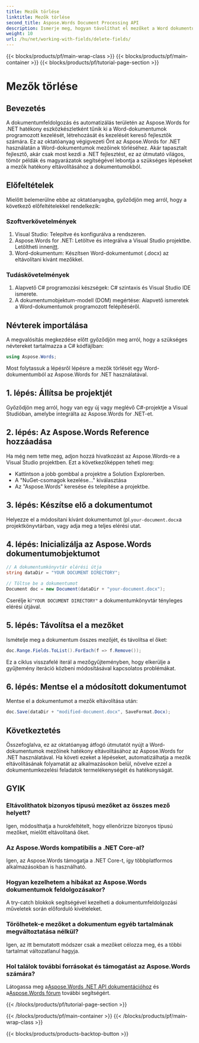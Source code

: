 ```yaml
---
title: Mezők törlése
linktitle: Mezők törlése
second_title: Aspose.Words Document Processing API
description: Ismerje meg, hogyan távolíthat el mezőket a Word dokumentumokból programozottan az Aspose.Words for .NET használatával. Világos, lépésről lépésre útmutató kódpéldákkal.
weight: 10
url: /hu/net/working-with-fields/delete-fields/
---
```


{{< blocks/products/pf/main-wrap-class >}}
{{< blocks/products/pf/main-container >}}
{{< blocks/products/pf/tutorial-page-section >}}

# Mezők törlése

## Bevezetés

A dokumentumfeldolgozás és automatizálás területén az Aspose.Words for .NET hatékony eszközkészletként tűnik ki a Word-dokumentumok programozott kezelését, létrehozását és kezelését kereső fejlesztők számára. Ez az oktatóanyag végigvezeti Önt az Aspose.Words for .NET használatán a Word-dokumentumok mezőinek törléséhez. Akár tapasztalt fejlesztő, akár csak most kezdi a .NET fejlesztést, ez az útmutató világos, tömör példák és magyarázatok segítségével lebontja a szükséges lépéseket a mezők hatékony eltávolításához a dokumentumokból.

## Előfeltételek

Mielőtt belemerülne ebbe az oktatóanyagba, győződjön meg arról, hogy a következő előfeltételekkel rendelkezik:

### Szoftverkövetelmények

1. Visual Studio: Telepítve és konfigurálva a rendszeren.
2.  Aspose.Words for .NET: Letöltve és integrálva a Visual Studio projektbe. Letöltheti innen[itt](https://releases.aspose.com/words/net/).
3. Word-dokumentum: Készítsen Word-dokumentumot (.docx) az eltávolítani kívánt mezőkkel.

### Tudáskövetelmények

1. Alapvető C# programozási készségek: C# szintaxis és Visual Studio IDE ismerete.
2. A dokumentumobjektum-modell (DOM) megértése: Alapvető ismeretek a Word-dokumentumok programozott felépítéséről.

## Névterek importálása

A megvalósítás megkezdése előtt győződjön meg arról, hogy a szükséges névtereket tartalmazza a C# kódfájlban:

```csharp
using Aspose.Words;
```

Most folytassuk a lépésről lépésre a mezők törlését egy Word-dokumentumból az Aspose.Words for .NET használatával.

## 1. lépés: Állítsa be projektjét

Győződjön meg arról, hogy van egy új vagy meglévő C#-projektje a Visual Studióban, amelybe integrálta az Aspose.Words for .NET-et.

## 2. lépés: Az Aspose.Words Reference hozzáadása

Ha még nem tette meg, adjon hozzá hivatkozást az Aspose.Words-re a Visual Studio projektben. Ezt a következőképpen teheti meg:
- Kattintson a jobb gombbal a projektre a Solution Explorerben.
- A "NuGet-csomagok kezelése..." kiválasztása
- Az "Aspose.Words" keresése és telepítése a projektbe.

## 3. lépés: Készítse elő a dokumentumot

 Helyezze el a módosítani kívánt dokumentumot (pl.`your-document.docx`a projektkönyvtárban, vagy adja meg a teljes elérési utat.

## 4. lépés: Inicializálja az Aspose.Words dokumentumobjektumot

```csharp
// A dokumentumkönyvtár elérési útja
string dataDir = "YOUR DOCUMENT DIRECTORY";

// Töltse be a dokumentumot
Document doc = new Document(dataDir + "your-document.docx");
```

 Cserélje ki`"YOUR DOCUMENT DIRECTORY"` a dokumentumkönyvtár tényleges elérési útjával.

## 5. lépés: Távolítsa el a mezőket

Ismételje meg a dokumentum összes mezőjét, és távolítsa el őket:

```csharp
doc.Range.Fields.ToList().ForEach(f => f.Remove());
```

Ez a ciklus visszafelé iterál a mezőgyűjteményben, hogy elkerülje a gyűjtemény iteráció közbeni módosításával kapcsolatos problémákat.

## 6. lépés: Mentse el a módosított dokumentumot

Mentse el a dokumentumot a mezők eltávolítása után:

```csharp
doc.Save(dataDir + "modified-document.docx", SaveFormat.Docx);
```

## Következtetés

Összefoglalva, ez az oktatóanyag átfogó útmutatót nyújt a Word-dokumentumok mezőinek hatékony eltávolításához az Aspose.Words for .NET használatával. Ha követi ezeket a lépéseket, automatizálhatja a mezők eltávolításának folyamatát az alkalmazásokon belül, növelve ezzel a dokumentumkezelési feladatok termelékenységét és hatékonyságát.

## GYIK

### Eltávolíthatok bizonyos típusú mezőket az összes mező helyett?
Igen, módosíthatja a hurokfeltételt, hogy ellenőrizze bizonyos típusú mezőket, mielőtt eltávolítaná őket.

### Az Aspose.Words kompatibilis a .NET Core-al?
Igen, az Aspose.Words támogatja a .NET Core-t, így többplatformos alkalmazásokban is használható.

### Hogyan kezelhetem a hibákat az Aspose.Words dokumentumok feldolgozásakor?
A try-catch blokkok segítségével kezelheti a dokumentumfeldolgozási műveletek során előforduló kivételeket.

### Törölhetek-e mezőket a dokumentum egyéb tartalmának megváltoztatása nélkül?
Igen, az itt bemutatott módszer csak a mezőket célozza meg, és a többi tartalmat változatlanul hagyja.

### Hol találok további forrásokat és támogatást az Aspose.Words számára?
 Látogassa meg a[Aspose.Words .NET API dokumentációhoz](https://reference.aspose.com/words/net/) és a[Aspose.Words fórum](https://forum.aspose.com/c/words/8) további segítségért.

{{< /blocks/products/pf/tutorial-page-section >}}

{{< /blocks/products/pf/main-container >}}
{{< /blocks/products/pf/main-wrap-class >}}

{{< blocks/products/products-backtop-button >}}
